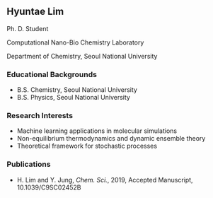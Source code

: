 ## Hyuntae Lim

Ph. D. Student

Computational Nano-Bio Chemistry Laboratory

Department of Chemistry, Seoul National University

### Educational Backgrounds

- B.S. Chemistry, Seoul National University
- B.S. Physics, Seoul National University

### Research Interests

- Machine learning applications in molecular simulations
- Non-equilibrium thermodynamics and dynamic ensemble theory
- Theoretical framework for stochastic processes

### Publications

- H. Lim and Y. Jung, _Chem. Sci._, 2019, Accepted Manuscript, 10.1039/C9SC02452B
